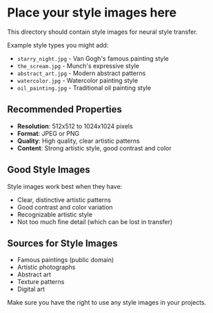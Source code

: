 # Place your style images here

This directory should contain style images for neural style transfer.

Example style types you might add:
- `starry_night.jpg` - Van Gogh's famous painting style
- `the_scream.jpg` - Munch's expressive style
- `abstract_art.jpg` - Modern abstract patterns
- `watercolor.jpg` - Watercolor painting style
- `oil_painting.jpg` - Traditional oil painting style

## Recommended Properties

- **Resolution**: 512x512 to 1024x1024 pixels
- **Format**: JPEG or PNG
- **Quality**: High quality, clear artistic patterns
- **Content**: Strong artistic style, good contrast and color

## Good Style Images

Style images work best when they have:
- Clear, distinctive artistic patterns
- Good contrast and color variation
- Recognizable artistic style
- Not too much fine detail (which can be lost in transfer)

## Sources for Style Images

- Famous paintings (public domain)
- Artistic photographs
- Abstract art
- Texture patterns
- Digital art

Make sure you have the right to use any style images in your projects.
